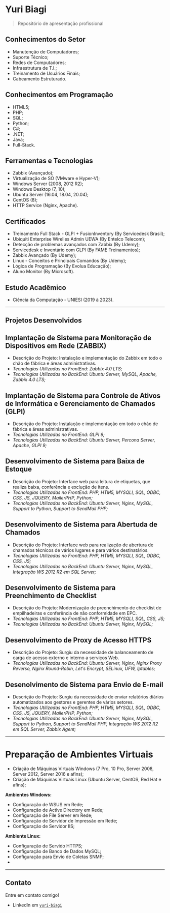 # Yuri Biagi

> Repositório de apresentação profissional

## Conhecimentos do Setor

- Manutenção de Computadores;
- Suporte Técnico;
- Redes de Computadores;
- Infraestrutura de T.I.;
- Treinamento de Usuários Finais;
- Cabeamento Estruturado.

## Conhecimentos em Programação

- HTML5;
- PHP;
- SQL;
- Python;
- C#;
- .NET;
- Java;
- Full-Stack.

## Ferramentas e Tecnologias

- Zabbix (Avançado);
- Virtualização de SO (VMware e Hyper-V);
- Windows Server (2008, 2012 R2);
- Windows Desktop (7, 10);
- Ubuntu Server (16.04, 18.04, 20.04);
- CentOS (8);
- HTTP Service (Nginx, Apache).

## Certificados

- Treinamento Full Stack - GLPI + FusionInventory (By Servicedesk Brasil);
- Ubiquiti Enterprise Wirelles Admin UEWA (By Entelco Telecom);
- Detecção de problemas avançados com Zabbix (By Udemy);
- Servicedesk e Inventário com GLPI (By FAME Treinamentos);
- Zabbix Avançado (By Udemy);
- Linux - Conceitos e Principais Comandos (By Udemy);
- Lógica de Programação (By Evolua Educação);
- Aluno Monitor (By Microsoft).

## Estudo Acadêmico

- Ciência da Computação - UNIESI (2019 à 2023).

---

## Projetos Desenvolvidos

## **Implantação de Sistema para Monitoração de Dispositivos em Rede (ZABBIX)**
- Descrição do Projeto: Instalação e implementação do Zabbix em todo o chão de fábrica e áreas administrativas.
- *Tecnologias Utilizadas no FrontEnd: Zabbix 4.0 LTS;*
- *Tecnologias Utilizadas no BackEnd: Ubuntu Server, MySQL, Apache, Zabbix 4.0 LTS;*

## **Implantação de Sistema para Controle de Ativos de Informática e Gerenciamento de Chamados (GLPI)**
- Descrição do Projeto: Instalação e implementação em todo o chão de fábrica e áreas administrativas.
- *Tecnologias Utilizadas no FrontEnd: GLPI 9;*
- *Tecnologias Utilizadas no BackEnd: Ubuntu Server, Percona Server, Apache, GLPI 9;*

## **Desenvolvimento de Sistema para Baixa de Estoque**
- Descrição do Projeto: Interface web para leitura de etiquetas, que realiza baixa, conferência e exclução de itens.
- *Tecnologias Utilizadas no FrontEnd: PHP, HTM5, MYSQLI, SQL, ODBC, CSS, JS, JQUERY, MailerPHP, Python;*
- *Tecnologias Utilizadas no BackEnd: Ubuntu Server, Nginx, MySQL, Support to Python, Support to SendMail PHP;*

## **Desenvolvimento de Sistema para Abertuda de Chamados**
- Descrição do Projeto: Interface web para realização de abertura de chamados técnicos de vários lugares e para vários destinatários.
- *Tecnologias Utilizadas no FrontEnd: PHP, HTM5, MYSQLI, SQL, ODBC, CSS, JS;*
- *Tecnologias Utilizadas no BackEnd: Ubuntu Server, Nginx, MySQL, Integração WS 2012 R2 em SQL Server;*

## **Desenvolvimento de Sistema para Preenchimento de Checklist**
- Descrição do Projeto: Modernização de preenchimento de checklist de empilhadeiras e conferência de não conformidade em EPC.
- *Tecnologias Utilizadas no FrontEnd: PHP, HTM5, MYSQLI, SQL, CSS, JS;*
- *Tecnologias Utilizadas no BackEnd: Ubuntu Server, Nginx, MySQL;*

## **Desenvolvimento de Proxy de Acesso HTTPS**
- Descrição do Projeto: Surgiu da necessidade de balanceamento de carga de acesso externo e interno a serviços Web.
- *Tecnologias Utilizadas no BackEnd: Ubuntu Server, Nginx, Nginx Proxy Reverso, Nginx Round-Robin, Let's Encrypt, SELinux, UFW, Iptables;*

## **Desenolvimento de Sistema para Envio de E-mail**
- Descrição do Projeto: Surgiu da necessidade de enviar relatórios diários automatizados aos gestores e gerentes de vários setores.
- *Tecnologias Utilizadas no FrontEnd: PHP, HTM5, MYSQLI, SQL, ODBC, CSS, JS, JQUERY, MailerPHP, Python;*
- *Tecnologias Utilizadas no BackEnd: Ubuntu Server, Nginx, MySQL, Support to Python, Support to SendMail PHP, Integração WS 2012 R2 em SQL Server, Zabbix Agent;*

---

# Preparação de Ambientes Virtuais

- Criação de Máquinas Virtuais Windows (7 Pro, 10 Pro, Server 2008, Server 2012, Server 2016 e afins);
- Criação de Máquinas Virtuais Linux (Ubuntu Server, CentOS, Red Hat e afins);

**Ambientes Windows:**
- Configuração de WSUS em Rede;
- Configuração de Active Directory em Rede;
- Configuração de File Server em Rede;
- Configuração de Servidor de Impressão em Rede;
- Configuração de Servidor IIS;

**Ambiente Linux:**
- Configuração de Servido HTTPS;
- Configuração de Banco de Dados MySQL;
- Configuração para Envio de Coletas SNMP;
- 

---

## Contato

Entre em contato comigo!

- LinkedIn em <a href="http://https://www.linkedin.com/in/yuri-biagi/" target="_blank"> `yuri-biagi` </a>
